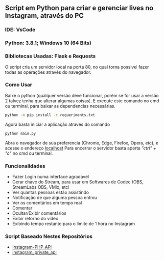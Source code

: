 ## Script em Python para criar e gerenciar lives no Instagram, através do PC
### IDE: VsCode
### Python: 3.8.1; Windows 10 (64 Bits)
### Bibliotecas Usadas: Flask e Requests

O script cria um servidor local na porta 80, no qual torna possivel fazer todas as operações através do navegador.

### Como Usar
Baixe o python (qualquer versão deve funcionar, porém se for usar a versão 2 talvez tenha que alterar algumas coisas).
E execute este comando no cmd ou terminal, para baixar as dependencias necessárias.
```bash
python -m pip install -r requeriments.txt
```
Agora basta iniciar a aplicação através do comando
```bash
python main.py
```
Abra o navegador de sua preferencia (Chrome, Edge, Firefox, Opera, etc), e acesse o endereço [localhost](http://localhost/)
Para encerrar o servidor basta aperta *"ctrl" + "c"* no cmd ou terminal.

### Funcionalidades
- Fazer Login numa interface agradavel
- Gerar chave do Stream, para usar em Softwares de Codec (OBS, StreamLabs OBS, VMix, etc)
- Ver quantas pessoas estão assistindo
- Notificação de que alguma pessoa entrou
- Ver os comentários em tempo real
- Comentar
- Ocultar/Exibir comentários
- Exibir retorno do vídeo
- Exibindo tempo restante para o limite de 1 hora no Instagram

### Script Baseado Nestes Repositórios
- [Instagram-PHP-API](https://github.com/cosenary/Instagram-PHP-API)
- [instagram_private_api](https://github.com/ping/instagram_private_api/tree/master/instagram_private_api)